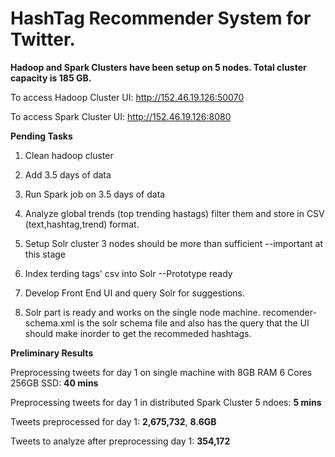 # HashTag Recommender System for Twitter.

**Hadoop and Spark Clusters have been setup on 5 nodes. Total cluster capacity is 185 GB.**

To access Hadoop Cluster UI: http://152.46.19.126:50070

To access Spark Cluster UI: http://152.46.19.126:8080

**Pending Tasks**

1. Clean hadoop cluster
2. Add 3.5 days of data
3. Run Spark job on 3.5 days of data
4. Analyze global trends (top trending hastags) filter them and store in CSV (text,hashtag,trend) format.
5. Setup Solr cluster 3 nodes should be more than sufficient --important at this stage
6. Index terding tags' csv into Solr  --Prototype ready
7. Develop Front End UI and query Solr for suggestions.

1. Solr part is ready and works on the single node machine. recomender-schema.xml is the solr schema file and also has the query that the UI should make inorder to get the recommeded hashtags.

**Preliminary Results**

Preprocessing tweets for day 1 on single machine with 8GB RAM 6 Cores 256GB SSD: **40 mins**

Preprocessing tweets for day 1 in distributed Spark Cluster 5 ndoes: **5 mins**

Tweets preprocessed for day 1: **2,675,732**, **8.6GB**

Tweets to analyze after preprocessing day 1: **354,172**


